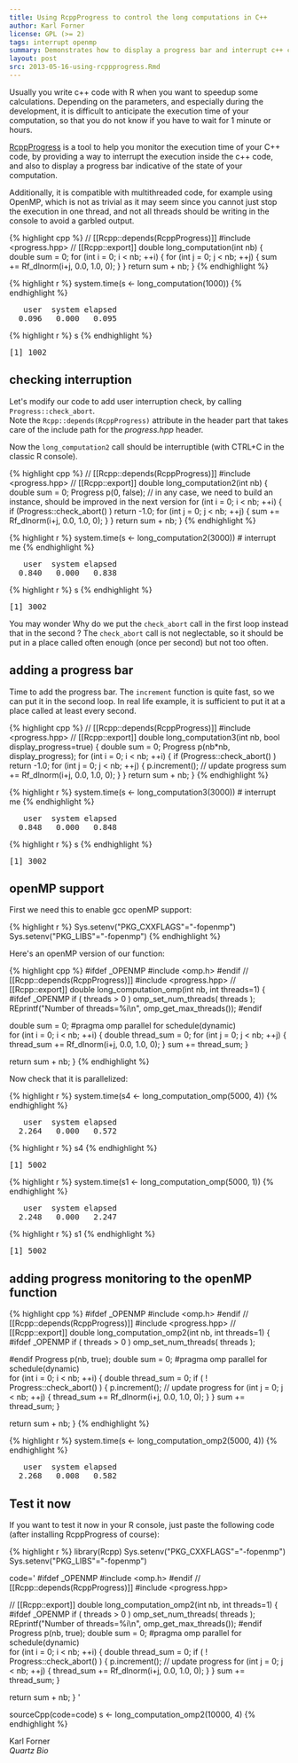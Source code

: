 ```yaml
---
title: Using RcppProgress to control the long computations in C++
author: Karl Forner
license: GPL (>= 2)
tags: interrupt openmp
summary: Demonstrates how to display a progress bar and interrupt c++ code.
layout: post
src: 2013-05-16-using-rcppprogress.Rmd
---
```



Usually you write c++ code with R when you want to speedup some calculations. 
Depending on the parameters, and especially during the development, it is difficult to anticipate the execution 
time of your computation, so that you do not know if you have to wait for 1 minute or hours.

[RcppProgress](http://cran.at.r-project.org/web/packages/RcppProgress/index.html) is a tool to help you monitor 
the execution time of your C++ code, by providing a way to interrupt 
the execution inside the c++ code, and also to display a progress bar indicative of the state of your computation.

Additionally, it is compatible with multithreaded code, for example using OpenMP, which is not as trivial as it may
seem since you cannot just stop the execution in one thread, and not all threads should be writing in the console to
avoid a garbled output.
 

{% highlight cpp %}
// [[Rcpp::depends(RcppProgress)]]
#include <progress.hpp>
// [[Rcpp::export]]
double long_computation(int nb) {
  double sum = 0;
  for (int i = 0; i < nb; ++i) {
  	for (int j = 0; j < nb; ++j) {
			sum += Rf_dlnorm(i+j, 0.0, 1.0, 0);
		}
	}
  return sum + nb;
}
{% endhighlight %}



{% highlight r %}
  system.time(s  <- long_computation(1000))
{% endhighlight %}



<pre class="output">
   user  system elapsed 
  0.096   0.000   0.095 
</pre>



{% highlight r %}
  s
{% endhighlight %}



<pre class="output">
[1] 1002
</pre>



## checking interruption

Let's modify our code to add user interruption check, by calling `Progress::check_abort`.  
Note the `Rcpp::depends(RcppProgress)` attribute in the header part that takes care of the include path for 
the *progress.hpp* header.

Now the `long_computation2` call should be interruptible (with CTRL+C in the classic R console).


{% highlight cpp %}
// [[Rcpp::depends(RcppProgress)]]
#include <progress.hpp>
// [[Rcpp::export]]
double long_computation2(int nb) {
  double sum = 0;
  Progress p(0, false); // in any case, we need to build an instance, should be improved in the next version
  for (int i = 0; i < nb; ++i) {
    if (Progress::check_abort() )
        return -1.0;
  	for (int j = 0; j < nb; ++j) {
			sum += Rf_dlnorm(i+j, 0.0, 1.0, 0);
		}
	}
  return sum + nb;
}
{% endhighlight %}



{% highlight r %}
  system.time(s  <- long_computation2(3000)) # interrupt me
{% endhighlight %}



<pre class="output">
   user  system elapsed 
  0.840   0.000   0.838 
</pre>



{% highlight r %}
  s
{% endhighlight %}



<pre class="output">
[1] 3002
</pre>



You may wonder Why do we put the `check_abort` call in the first loop instead that in the second ? 
The `check_abort` call is not neglectable, so it should be put in a place called often enough 
(once per second) but not too often.  

 
## adding a progress bar
  
 Time to add the progress bar. The `increment` function is quite fast, so we can put it in the second loop.
In real life example, it is sufficient to put it at a place called at least every second.
 

{% highlight cpp %}
// [[Rcpp::depends(RcppProgress)]]
#include <progress.hpp>
// [[Rcpp::export]]
double long_computation3(int nb, bool display_progress=true) {
  double sum = 0;
  Progress p(nb*nb, display_progress);
  for (int i = 0; i < nb; ++i) {
    if (Progress::check_abort() )
    return -1.0;
    for (int j = 0; j < nb; ++j) {
      p.increment(); // update progress
			sum += Rf_dlnorm(i+j, 0.0, 1.0, 0);
		}
	}
  return sum + nb;
}
{% endhighlight %}



{% highlight r %}
  system.time(s  <- long_computation3(3000)) # interrupt me
{% endhighlight %}



<pre class="output">
   user  system elapsed 
  0.848   0.000   0.848 
</pre>



{% highlight r %}
  s
{% endhighlight %}



<pre class="output">
[1] 3002
</pre>


## openMP support

First we need this to enable gcc openMP support:


{% highlight r %}
Sys.setenv("PKG_CXXFLAGS"="-fopenmp")
Sys.setenv("PKG_LIBS"="-fopenmp")
{% endhighlight %}


Here's an openMP version of our function:


{% highlight cpp %}
#ifdef _OPENMP
#include <omp.h>
#endif
// [[Rcpp::depends(RcppProgress)]]
#include <progress.hpp>
// [[Rcpp::export]]
double long_computation_omp(int nb, int threads=1) {
 #ifdef _OPENMP
        if ( threads > 0 )
                omp_set_num_threads( threads );
        REprintf("Number of threads=%i\n", omp_get_max_threads());
#endif
 
  double sum = 0;
#pragma omp parallel for schedule(dynamic)   
  for (int i = 0; i < nb; ++i) {
    double thread_sum = 0;
  	for (int j = 0; j < nb; ++j) {
			thread_sum += Rf_dlnorm(i+j, 0.0, 1.0, 0);
		}
    sum += thread_sum;
	}
  
  return sum + nb;
}
{% endhighlight %}


Now check that it is parallelized:

{% highlight r %}
  system.time(s4 <- long_computation_omp(5000, 4))
{% endhighlight %}



<pre class="output">
   user  system elapsed 
  2.264   0.000   0.572 
</pre>



{% highlight r %}
  s4
{% endhighlight %}



<pre class="output">
[1] 5002
</pre>



{% highlight r %}
  system.time(s1 <- long_computation_omp(5000, 1))
{% endhighlight %}



<pre class="output">
   user  system elapsed 
  2.248   0.000   2.247 
</pre>



{% highlight r %}
  s1
{% endhighlight %}



<pre class="output">
[1] 5002
</pre>


## adding progress monitoring to the openMP function


{% highlight cpp %}
#ifdef _OPENMP
#include <omp.h>
#endif
// [[Rcpp::depends(RcppProgress)]]
#include <progress.hpp>
// [[Rcpp::export]]
double long_computation_omp2(int nb, int threads=1) {
#ifdef _OPENMP
  if ( threads > 0 )
    omp_set_num_threads( threads );
 
#endif
  Progress p(nb, true);
  double sum = 0;
#pragma omp parallel for schedule(dynamic)   
  for (int i = 0; i < nb; ++i) {
    double thread_sum = 0;
    if ( ! Progress::check_abort() ) {
      p.increment(); // update progress
      for (int j = 0; j < nb; ++j) {
          thread_sum += Rf_dlnorm(i+j, 0.0, 1.0, 0);
        }
    }
    sum += thread_sum;
  }
  
  return sum + nb;
}
{% endhighlight %}



{% highlight r %}
  system.time(s <- long_computation_omp2(5000, 4))
{% endhighlight %}



<pre class="output">
   user  system elapsed 
  2.268   0.008   0.582 
</pre>


## Test it now

If you want to test it now in your R console, just paste the following code (after installing RcppProgress of course):

{% highlight r %}
library(Rcpp)
Sys.setenv("PKG_CXXFLAGS"="-fopenmp")
Sys.setenv("PKG_LIBS"="-fopenmp")

code='
#ifdef _OPENMP
#include <omp.h>
#endif
// [[Rcpp::depends(RcppProgress)]]
#include <progress.hpp>

// [[Rcpp::export]]
double long_computation_omp2(int nb, int threads=1) {
#ifdef _OPENMP
  if ( threads > 0 )
    omp_set_num_threads( threads );
    REprintf("Number of threads=%i\\n", omp_get_max_threads());
#endif
  Progress p(nb, true);
  double sum = 0;
#pragma omp parallel for schedule(dynamic)   
  for (int i = 0; i < nb; ++i) {
    double thread_sum = 0;
    if ( ! Progress::check_abort() ) {
      p.increment(); // update progress
      for (int j = 0; j < nb; ++j) {
          thread_sum += Rf_dlnorm(i+j, 0.0, 1.0, 0);
        }
    }
    sum += thread_sum;
  }
  
  return sum + nb;
}
'

sourceCpp(code=code)
s <- long_computation_omp2(10000, 4)
{% endhighlight %}



Karl Forner  
*Quartz Bio*
